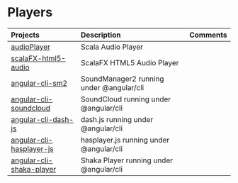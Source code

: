 # Players

|    Projects                                                                   | Description                              |  Comments   |
|:------------------------------------------------------------------------------|:-----------------------------------------|:------------| 
| [audioPlayer](https://github.com/setrar/audioPlayer)                          | Scala Audio Player                       |             |
| [scalaFX-html5-audio](https://github.com/setrar/scalaFX-html5-audio)          | ScalaFX HTML5 Audio Player               |             |
| [angular-cli-sm2](https://github.com/setrar/angular-cli-sm2)                  | SoundManager2 running under @angular/cli |             |
| [angular-cli-soundcloud](https://github.com/setrar/angular-cli-soundcloud)    | SoundCloud running under @angular/cli    |             |
| [angular-cli-dash-js](https://github.com/setrar/angular-cli-dash-js)          | dash.js running under @angular/cli       |             |
| [angular-cli-hasplayer-js](https://github.com/setrar/angular-cli-hasplayer-js)| hasplayer.js running under @angular/cli  |             |
| [angular-cli-shaka-player](https://github.com/setrar/angular-cli-shaka-player)| Shaka Player running under @angular/cli  |             |

